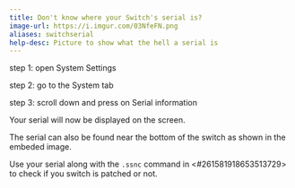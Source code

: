 ```yaml
---
title: Don't know where your Switch's serial is?
image-url: https://i.imgur.com/03NfeFN.png
aliases: switchserial
help-desc: Picture to show what the hell a serial is
---
```


step 1: open System Settings

step 2: go to the System tab

step 3: scroll down and press on Serial information

Your serial will now be displayed on the screen.

The serial can also be found near the bottom of the switch as shown in the embeded image.

Use your serial along with the `.ssnc` command in <#261581918653513729> to check if you switch is patched or not.
